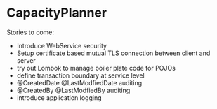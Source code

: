 # CapacityPlanner
Stories to come:
- Introduce WebService security
- Setup certificate based mutual TLS connection between client and server
- try out Lombok to manage boiler plate code for POJOs
- define transaction boundary at service level
- @CreatedDate @LastModfiedDate auditing
- @CreatedBy @LastModfiedBy auditing
- introduce application logging